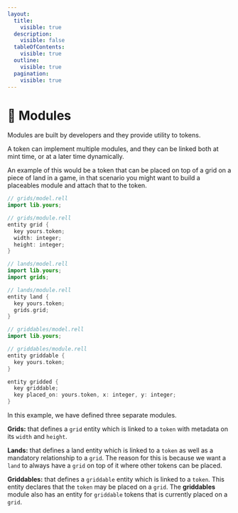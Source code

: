 ```yaml
---
layout:
  title:
    visible: true
  description:
    visible: false
  tableOfContents:
    visible: true
  outline:
    visible: true
  pagination:
    visible: true
---
```


# 🧩 Modules

Modules are built by developers and they provide utility to tokens.

A token can implement multiple modules, and they can be linked both at mint time, or at a later time dynamically.

An example of this would be a token that can be placed on top of a grid on a piece of land in a game, in that scenario you might want to build a placeables module and attach that to the token.

```kotlin
// grids/model.rell
import lib.yours;

// grids/module.rell
entity grid {
  key yours.token;
  width: integer;
  height: integer;
}
```

```kotlin
// lands/model.rell
import lib.yours;
import grids;

// lands/module.rell
entity land {
  key yours.token;
  grids.grid;
}
```

```kotlin
// griddables/model.rell
import lib.yours;

// griddables/module.rell
entity griddable {
  key yours.token;
}

entity gridded {
  key griddable;
  key placed_on: yours.token, x: integer, y: integer;
}
```

In this example, we have defined three separate modules.

**Grids:** that defines a `grid` entity which is linked to a `token` with metadata on its `width` and `height`.

**Lands:** that defines a land entity which is linked to a `token` as well as a mandatory relationship to a `grid`. The reason for this is because we want a `land` to always have a `grid` on top of it where other tokens can be placed.

**Griddables:** that defines a `griddable` entity which is linked to a `token`. This entity declares that the `token` may be placed on a `grid`. The **griddables** module also has an entity for `griddable` tokens that is currently placed on a `grid`.&#x20;

